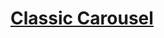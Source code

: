 # [Classic Carousel](https://education.lego.com/en-us/lessons/spikeessential-amazing-amusement-park/spikeessential-classic-carousel)

